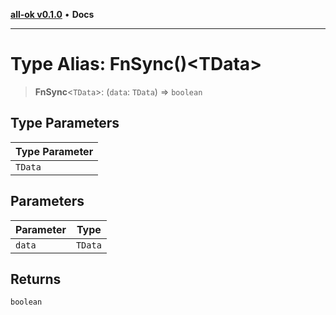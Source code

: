[**all-ok v0.1.0**](../../README.md) • **Docs**

***

# Type Alias: FnSync()\<TData\>

> **FnSync**\<`TData`\>: (`data`: `TData`) => `boolean`

## Type Parameters

| Type Parameter |
| ------ |
| `TData` |

## Parameters

| Parameter | Type |
| ------ | ------ |
| `data` | `TData` |

## Returns

`boolean`
